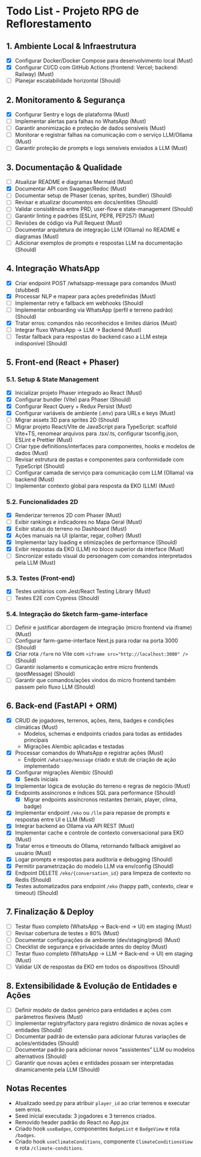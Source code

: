 # Todo List - Projeto RPG de Reflorestamento

## 1. Ambiente Local & Infraestrutura
- [x] Configurar Docker/Docker Compose para desenvolvimento local (Must)
- [x] Configurar CI/CD com GitHub Actions (frontend: Vercel; backend: Railway) (Must)
- [ ] Planejar escalabilidade horizontal (Should)

## 2. Monitoramento & Segurança
- [x] Configurar Sentry e logs de plataforma (Must)
- [ ] Implementar alertas para falhas no WhatsApp (Must)
- [ ] Garantir anonimização e proteção de dados sensíveis (Must)
- [ ] Monitorar e registrar falhas na comunicação com o serviço LLM/Ollama (Must)
- [ ] Garantir proteção de prompts e logs sensíveis enviados à LLM (Must)

## 3. Documentação & Qualidade
- [ ] Atualizar README e diagramas Mermaid (Must)
- [x] Documentar API com Swagger/Redoc (Must)
- [ ] Documentar setup de Phaser (cenas, sprites, bundler) (Should)
- [ ] Revisar e atualizar documentos em docs/entities (Should)
- [ ] Validar consistência entre PRD, user-flow e state-management (Should)
- [ ] Garantir linting e padrões (ESLint, PEP8, PEP257) (Must)
- [ ] Revisões de código via Pull Request (Must)
- [ ] Documentar arquitetura de integração LLM (Ollama) no README e diagramas (Must)
- [ ] Adicionar exemplos de prompts e respostas LLM na documentação (Should)

## 4. Integração WhatsApp
- [x] Criar endpoint POST /whatsapp-message para comandos (Must) (stubbed)
- [x] Processar NLP e mapear para ações predefinidas (Must)
- [ ] Implementar retry e fallback em webhooks (Should)
- [ ] Implementar onboarding via WhatsApp (perfil e terreno padrão) (Should)
- [x] Tratar erros: comandos não reconhecidos e limites diários (Must)
- [ ] Integrar fluxo WhatsApp → LLM → Backend (Must)
- [ ] Testar fallback para respostas do backend caso a LLM esteja indisponível (Should)

## 5. Front-end (React + Phaser)

### 5.1. Setup & State Management
- [x] Inicializar projeto Phaser integrado ao React (Must)
- [x] Configurar bundler (Vite) para Phaser (Should)
- [x] Configurar React Query + Redux Persist (Must)
- [x] Configurar variáveis de ambiente (.env) para URLs e keys (Must)
- [ ] Migrar assets 3D para sprites 2D (Should)
- [ ] Migrar projeto React/Vite de JavaScript para TypeScript: scaffold Vite+TS, renomear arquivos para .tsx/.ts, configurar tsconfig.json, ESLint e Prettier (Must)
- [ ] Criar type definitions/interfaces para componentes, hooks e modelos de dados (Must)
- [ ] Revisar estrutura de pastas e componentes para conformidade com TypeScript (Should)
- [ ] Configurar camada de serviço para comunicação com LLM (Ollama) via backend (Must)
- [ ] Implementar contexto global para resposta da EKO (LLM) (Must)

### 5.2. Funcionalidades 2D
- [x] Renderizar terrenos 2D com Phaser (Must)
- [ ] Exibir rankings e indicadores no Mapa Geral (Must)
- [x] Exibir status do terreno no Dashboard (Must)
- [x] Ações manuais na UI (plantar, regar, colher) (Must)
- [x] Implementar lazy loading e otimizações de performance (Should)
- [x] Exibir respostas da EKO (LLM) no bloco superior da interface (Must)
- [ ] Sincronizar estado visual do personagem com comandos interpretados pela LLM (Must)

### 5.3. Testes (Front-end)
- [x] Testes unitários com Jest/React Testing Library (Must)
- [ ] Testes E2E com Cypress (Should)

### 5.4. Integração do Sketch farm-game-interface
- [ ] Definir e justificar abordagem de integração (micro frontend via iframe) (Must)
- [ ] Configurar farm-game-interface Next.js para rodar na porta 3000 (Should)
- [x] Criar rota `/farm` no Vite com `<iframe src="http://localhost:3000" />` (Should)
- [ ] Garantir isolamento e comunicação entre micro frontends (postMessage) (Should)
- [ ] Garantir que comandos/ações vindos do micro frontend também passem pelo fluxo LLM (Should)

## 6. Back-end (FastAPI + ORM)
- [x] CRUD de jogadores, terrenos, ações, itens, badges e condições climáticas (Must)  
  - Modelos, schemas e endpoints criados para todas as entidades principais
  - Migrações Alembic aplicadas e testadas
- [x] Processar comandos do WhatsApp e registrar ações (Must)  
  - Endpoint `/whatsapp/message` criado e stub de criação de ação implementado
- [x] Configurar migrações Alembic (Should)
  - [x] Seeds iniciais
- [x] Implementar lógica de evolução do terreno e regras de negócio (Must)
- [x] Endpoints assíncronos e índices SQL para performance (Should)
  - [x] Migrar endpoints assíncronos restantes (terrain, player, clima, badge)
- [x] Implementar endpoint `/eko` ou `/llm` para repasse de prompts e respostas entre UI e LLM (Must)
- [x] Integrar backend ao Ollama via API REST (Must)
- [x] Implementar cache e controle de contexto conversacional para EKO (Must)
- [x] Tratar erros e timeouts do Ollama, retornando fallback amigável ao usuário (Must)
- [x] Logar prompts e respostas para auditoria e debugging (Should)
- [x] Permitir parametrização do modelo LLM via env/config (Should)
- [x] Endpoint DELETE `/eko/{conversation_id}` para limpeza de contexto no Redis (Should)
- [x] Testes automatizados para endpoint `/eko` (happy path, contexto, clear e timeout) (Should)

## 7. Finalização & Deploy
- [ ] Testar fluxo completo (WhatsApp → Back-end → UI) em staging (Must)
- [ ] Revisar cobertura de testes ≥ 80% (Must)
- [ ] Documentar configurações de ambiente (dev/staging/prod) (Must)
- [ ] Checklist de segurança e privacidade antes do deploy (Must)
- [ ] Testar fluxo completo (WhatsApp → LLM → Back-end → UI) em staging (Must)
- [ ] Validar UX de respostas da EKO em todos os dispositivos (Should)

## 8. Extensibilidade & Evolução de Entidades e Ações
- [ ] Definir modelo de dados genérico para entidades e ações com parâmetros flexíveis (Must)
- [ ] Implementar registry/factory para registro dinâmico de novas ações e entidades (Should)
- [ ] Documentar padrão de extensão para adicionar futuras variações de ações/entidades (Should)
- [ ] Documentar padrão para adicionar novos “assistentes” LLM ou modelos alternativos (Should)
- [ ] Garantir que novas ações e entidades possam ser interpretadas dinamicamente pela LLM (Should)

## Notas Recentes
- Atualizado seed.py para atribuir `player_id` ao criar terrenos e executar sem erros.
- Seed inicial executada: 3 jogadores e 3 terrenos criados.
- Removido header padrão do React no App.jsx
- Criado hook `useBadges`, componentes `BadgeList` e `BadgeView` e rota `/badges`.
- Criado hook `useClimateConditions`, componente `ClimateConditionsView` e rota `/climate-conditions`.
